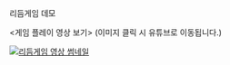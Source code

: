 리듬게임 데모 

<게임 플레이 영상 보기>
(이미지 클릭 시 유튜브로 이동됩니다.)


[![리듬게임 영상 썸네일]([https://img.youtube.com/vi/Z4IE9ry1alc/0.jpg)](https://youtube.com/shorts/Z4IE9ry1alc](https://youtu.be/zt5HUQjOFvs))
